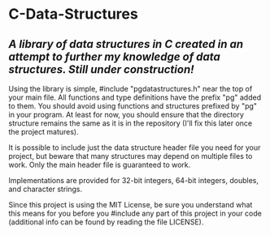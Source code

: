 C-Data-Structures
=================

<h2><i>A library of data structures in C created in an attempt to further my knowledge of data structures. Still under construction!</i></h2>

Using the library is simple, #include "pgdatastructures.h" near the top of your main file. All functions and type definitions have the prefix "pg" added to them. You should avoid using functions and structures prefixed by "pg" in your program. At least for now, you should ensure that the directory structure remains the same as it is in the repository (I'll fix this later once the project matures).

It is possible to include just the data structure header file you need for your project, but beware that many structures may depend on multiple files to work. Only the main header file is guaranteed to work.

Implementations are provided for 32-bit integers, 64-bit integers, doubles, and character strings.

Since this project is using the MIT License, be sure you understand what this means for you before you #include any part of this project in your code (additional info can be found by reading the file LICENSE).
